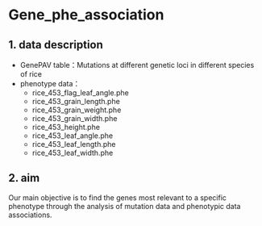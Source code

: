# Gene_phe_association

## 1. data description
* GenePAV table：Mutations at different genetic loci in different species of rice
* phenotype data：
    - rice_453_flag_leaf_angle.phe
    - rice_453_grain_length.phe
    - rice_453_grain_weight.phe
    - rice_453_grain_width.phe
    - rice_453_height.phe
    - rice_453_leaf_angle.phe
    - rice_453_leaf_length.phe
    - rice_453_leaf_width.phe
    
## 2. aim
Our main objective is to find the genes most relevant to a specific phenotype through the analysis of mutation data and phenotypic data associations.
